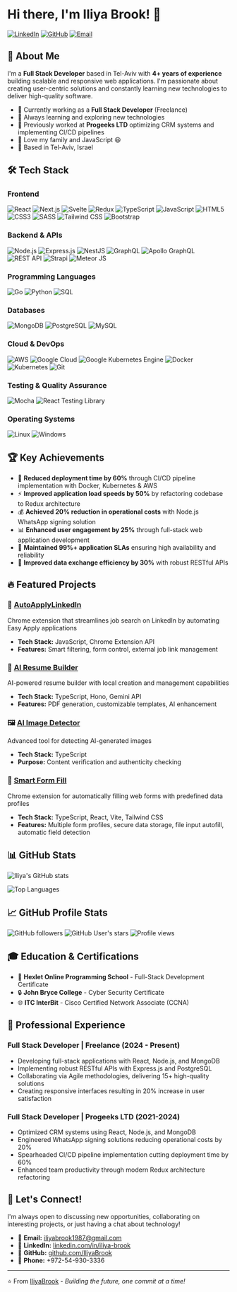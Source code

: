 # Hi there, I'm Iliya Brook! 👋

[![LinkedIn](https://img.shields.io/badge/LinkedIn-0077B5?style=for-the-badge&logo=linkedin&logoColor=white)](https://www.linkedin.com/in/iliya-brook)
[![GitHub](https://img.shields.io/badge/GitHub-100000?style=for-the-badge&logo=github&logoColor=white)](https://github.com/IliyaBrook)
[![Email](https://img.shields.io/badge/Email-D14836?style=for-the-badge&logo=gmail&logoColor=white)](mailto:iliyabrook1987@gmail.com)

## 🚀 About Me

I'm a **Full Stack Developer** based in Tel-Aviv with **4+ years of experience** building scalable and responsive web applications. I'm passionate about creating user-centric solutions and constantly learning new technologies to deliver high-quality software.

- 🔭 Currently working as a **Full Stack Developer** (Freelance)
- 🌱 Always learning and exploring new technologies
- 💼 Previously worked at **Progeeks LTD** optimizing CRM systems and implementing CI/CD pipelines
- 💖 Love my family and JavaScript 😆
- 📍 Based in Tel-Aviv, Israel

## 🛠️ Tech Stack

### Frontend
![React](https://img.shields.io/badge/React-20232A?style=for-the-badge&logo=react&logoColor=61DAFB)
![Next.js](https://img.shields.io/badge/Next.js-000000?style=for-the-badge&logo=next.js&logoColor=white)
![Svelte](https://img.shields.io/badge/Svelte-4A4A55?style=for-the-badge&logo=svelte&logoColor=FF3E00)
![Redux](https://img.shields.io/badge/Redux-593D88?style=for-the-badge&logo=redux&logoColor=white)
![TypeScript](https://img.shields.io/badge/TypeScript-007ACC?style=for-the-badge&logo=typescript&logoColor=white)
![JavaScript](https://img.shields.io/badge/JavaScript-F7DF1E?style=for-the-badge&logo=javascript&logoColor=black)
![HTML5](https://img.shields.io/badge/HTML5-E34F26?style=for-the-badge&logo=html5&logoColor=white)
![CSS3](https://img.shields.io/badge/CSS3-1572B6?style=for-the-badge&logo=css3&logoColor=white)
![SASS](https://img.shields.io/badge/SASS-hotpink.svg?style=for-the-badge&logo=SASS&logoColor=white)
![Tailwind CSS](https://img.shields.io/badge/Tailwind_CSS-38B2AC?style=for-the-badge&logo=tailwind-css&logoColor=white)
![Bootstrap](https://img.shields.io/badge/Bootstrap-563D7C?style=for-the-badge&logo=bootstrap&logoColor=white)

### Backend & APIs
![Node.js](https://img.shields.io/badge/Node.js-43853D?style=for-the-badge&logo=node.js&logoColor=white)
![Express.js](https://img.shields.io/badge/Express.js-404D59?style=for-the-badge)
![NestJS](https://img.shields.io/badge/NestJS-E0234E?style=for-the-badge&logo=nestjs&logoColor=white)
![GraphQL](https://img.shields.io/badge/GraphQL-E10098?style=for-the-badge&logo=graphql&logoColor=white)
![Apollo GraphQL](https://img.shields.io/badge/Apollo%20GraphQL-311C87?style=for-the-badge&logo=apollo-graphql)
![REST API](https://img.shields.io/badge/REST-02569B?style=for-the-badge&logo=rest&logoColor=white)
![Strapi](https://img.shields.io/badge/strapi-%232E7EEA.svg?style=for-the-badge&logo=strapi&logoColor=white)
![Meteor JS](https://img.shields.io/badge/meteorjs-%23d74c4c.svg?style=for-the-badge&logo=meteor&logoColor=white)

### Programming Languages
![Go](https://img.shields.io/badge/Go-00ADD8?style=for-the-badge&logo=go&logoColor=white)
![Python](https://img.shields.io/badge/Python-3776AB?style=for-the-badge&logo=python&logoColor=white)
![SQL](https://img.shields.io/badge/SQL-316192?style=for-the-badge&logo=postgresql&logoColor=white)

### Databases
![MongoDB](https://img.shields.io/badge/MongoDB-4EA94B?style=for-the-badge&logo=mongodb&logoColor=white)
![PostgreSQL](https://img.shields.io/badge/PostgreSQL-316192?style=for-the-badge&logo=postgresql&logoColor=white)
![MySQL](https://img.shields.io/badge/MySQL-00000F?style=for-the-badge&logo=mysql&logoColor=white)

### Cloud & DevOps
![AWS](https://img.shields.io/badge/AWS-232F3E?style=for-the-badge&logo=amazon-aws&logoColor=white)
![Google Cloud](https://img.shields.io/badge/Google_Cloud-4285F4?style=for-the-badge&logo=google-cloud&logoColor=white)
![Google Kubernetes Engine](https://img.shields.io/badge/GKE-4285F4?style=for-the-badge&logo=google-cloud&logoColor=white)
![Docker](https://img.shields.io/badge/Docker-2496ED?style=for-the-badge&logo=docker&logoColor=white)
![Kubernetes](https://img.shields.io/badge/Kubernetes-326CE5?style=for-the-badge&logo=kubernetes&logoColor=white)
![Git](https://img.shields.io/badge/Git-F05032?style=for-the-badge&logo=git&logoColor=white)

### Testing & Quality Assurance
![Mocha](https://img.shields.io/badge/mocha.js-323330?style=for-the-badge&logo=mocha&logoColor=Brown)
![React Testing Library](https://img.shields.io/badge/-TestingLibrary-%23E33332?style=for-the-badge&logo=testing-library&logoColor=white)

### Operating Systems
![Linux](https://img.shields.io/badge/Linux-FCC624?style=for-the-badge&logo=linux&logoColor=black)
![Windows](https://img.shields.io/badge/Windows-0078D6?style=for-the-badge&logo=windows&logoColor=white)

## 🏆 Key Achievements

- 🚀 **Reduced deployment time by 60%** through CI/CD pipeline implementation with Docker, Kubernetes & AWS
- ⚡ **Improved application load speeds by 50%** by refactoring codebase to Redux architecture
- 💰 **Achieved 20% reduction in operational costs** with Node.js WhatsApp signing solution
- 📊 **Enhanced user engagement by 25%** through full-stack web application development
- 🎯 **Maintained 99%+ application SLAs** ensuring high availability and reliability
- 🔧 **Improved data exchange efficiency by 30%** with robust RESTful APIs

## 🔥 Featured Projects

### 🤖 [AutoApplyLinkedIn](https://github.com/IliyaBrook/autoApplylinkedin)
Chrome extension that streamlines job search on LinkedIn by automating Easy Apply applications
- **Tech Stack:** JavaScript, Chrome Extension API
- **Features:** Smart filtering, form control, external job link management

### 📄 [AI Resume Builder](https://github.com/IliyaBrook/AI-Resumes-Builder)
AI-powered resume builder with local creation and management capabilities
- **Tech Stack:** TypeScript, Hono, Gemini API
- **Features:** PDF generation, customizable templates, AI enhancement

### 🖼️ [AI Image Detector](https://github.com/IliyaBrook/AiGenImageDetector)
Advanced tool for detecting AI-generated images
- **Tech Stack:** TypeScript
- **Purpose:** Content verification and authenticity checking

### 📝 [Smart Form Fill](https://github.com/IliyaBrook/smart_form_fill)
Chrome extension for automatically filling web forms with predefined data profiles
- **Tech Stack:** TypeScript, React, Vite, Tailwind CSS
- **Features:** Multiple form profiles, secure data storage, file input autofill, automatic field detection

## 📊 GitHub Stats

![Iliya's GitHub stats](https://github-readme-stats.vercel.app/api?username=IliyaBrook&show_icons=true&theme=radical&count_private=true&include_all_commits=true&hide=stars,prs,issues,contribs)

![Top Languages](https://github-readme-stats.vercel.app/api/top-langs/?username=IliyaBrook&layout=compact&theme=radical&count_private=true&include_all_commits=true)

## 📈 GitHub Profile Stats

![GitHub followers](https://img.shields.io/github/followers/IliyaBrook?label=Followers&style=social)
![GitHub User's stars](https://img.shields.io/github/stars/IliyaBrook?label=Stars&style=social)
![Profile views](https://komarev.com/ghpvc/?username=IliyaBrook&color=brightgreen)

## 🎓 Education & Certifications

- 🎯 **Hexlet Online Programming School** - Full-Stack Development Certificate
- 🔒 **John Bryce College** - Cyber Security Certificate  
- 🌐 **ITC InterBit** - Cisco Certified Network Associate (CCNA)

## 💼 Professional Experience

### Full Stack Developer | Freelance (2024 - Present)
- Developing full-stack applications with React, Node.js, and MongoDB
- Implementing robust RESTful APIs with Express.js and PostgreSQL
- Collaborating via Agile methodologies, delivering 15+ high-quality solutions
- Creating responsive interfaces resulting in 20% increase in user satisfaction

### Full Stack Developer | Progeeks LTD (2021-2024)
- Optimized CRM systems using React, Node.js, and MongoDB
- Engineered WhatsApp signing solutions reducing operational costs by 20%
- Spearheaded CI/CD pipeline implementation cutting deployment time by 60%
- Enhanced team productivity through modern Redux architecture refactoring

## 🤝 Let's Connect!

I'm always open to discussing new opportunities, collaborating on interesting projects, or just having a chat about technology!

- 📧 **Email:** [iliyabrook1987@gmail.com](mailto:iliyabrook1987@gmail.com)
- 💼 **LinkedIn:** [linkedin.com/in/iliya-brook](https://www.linkedin.com/in/iliya-brook)
- 🐙 **GitHub:** [github.com/IliyaBrook](https://github.com/IliyaBrook)
- 📱 **Phone:** +972-54-930-3336

---

⭐️ From [IliyaBrook](https://github.com/IliyaBrook) - *Building the future, one commit at a time!* 

